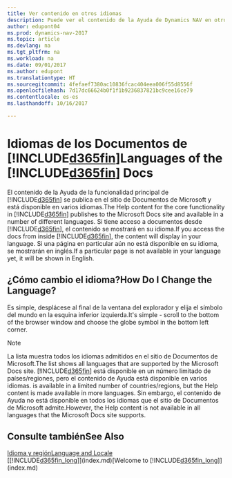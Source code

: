 ```yaml
---
title: Ver contenido en otros idiomas
description: Puede ver el contenido de la Ayuda de Dynamics NAV en otros idiomas.
author: edupont04
ms.prod: dynamics-nav-2017
ms.topic: article
ms.devlang: na
ms.tgt_pltfrm: na
ms.workload: na
ms.date: 09/01/2017
ms.author: edupont
ms.translationtype: HT
ms.sourcegitcommit: 4fefaef7380ac10836fcac404eea006f55d8556f
ms.openlocfilehash: 7d17dc66624b0f1f1b9236837821bc9cee16ce79
ms.contentlocale: es-es
ms.lasthandoff: 10/16/2017

---
```

# <a name="languages-of-the-included365finincludesd365finmdmd-docs"></a><span data-ttu-id="ec2cc-103">Idiomas de los Documentos de [!INCLUDE[d365fin](includes/d365fin_md.md)]</span><span class="sxs-lookup"><span data-stu-id="ec2cc-103">Languages of the [!INCLUDE[d365fin](includes/d365fin_md.md)] Docs</span></span>
<span data-ttu-id="ec2cc-104">El contenido de la Ayuda de la funcionalidad principal de [!INCLUDE[d365fin](includes/d365fin_md.md)] se publica en el sitio de Documentos de Microsoft y está disponible en varios idiomas.</span><span class="sxs-lookup"><span data-stu-id="ec2cc-104">The Help content for the core functionality in [!INCLUDE[d365fin](includes/d365fin_md.md)] publishes to the Microsoft Docs site and available in a number of different languages.</span></span> <span data-ttu-id="ec2cc-105">Si tiene acceso a documentos desde [!INCLUDE[d365fin](includes/d365fin_md.md)], el contenido se mostrará en su idioma.</span><span class="sxs-lookup"><span data-stu-id="ec2cc-105">If you access the docs from inside [!INCLUDE[d365fin](includes/d365fin_md.md)], the content will display in your language.</span></span> <span data-ttu-id="ec2cc-106">Si una página en particular aún no está disponible en su idioma, se mostrarán en inglés.</span><span class="sxs-lookup"><span data-stu-id="ec2cc-106">If a particular page is not available in your language yet, it will be shown in English.</span></span>

## <a name="how-do-i-change-the-language"></a><span data-ttu-id="ec2cc-107">¿Cómo cambio el idioma?</span><span class="sxs-lookup"><span data-stu-id="ec2cc-107">How Do I Change the Language?</span></span>
<span data-ttu-id="ec2cc-108">Es simple, desplácese al final de la ventana del explorador y elija el símbolo del mundo en la esquina inferior izquierda.</span><span class="sxs-lookup"><span data-stu-id="ec2cc-108">It's simple - scroll to the bottom of the browser window and choose the globe symbol in the bottom left corner.</span></span>

> [!NOTE]  
> <span data-ttu-id="ec2cc-109">La lista muestra todos los idiomas admitidos en el sitio de Documentos de Microsoft.</span><span class="sxs-lookup"><span data-stu-id="ec2cc-109">The list shows all languages that are supported by the Microsoft Docs site.</span></span> [!INCLUDE[d365fin](includes/d365fin_md.md)]<span data-ttu-id="ec2cc-110"> está disponible en un número limitado de países/regiones, pero el contenido de Ayuda está disponible en varios idiomas.</span><span class="sxs-lookup"><span data-stu-id="ec2cc-110"> is available in a limited number of countries/regions, but the Help content is made available in more languages.</span></span> <span data-ttu-id="ec2cc-111">Sin embargo, el contenido de Ayuda no está disponible en todos los idiomas que el sitio de Documentos de Microsoft admite.</span><span class="sxs-lookup"><span data-stu-id="ec2cc-111">However, the Help content is not available in all languages that the Microsoft Docs site supports.</span></span>

## <a name="see-also"></a><span data-ttu-id="ec2cc-112">Consulte también</span><span class="sxs-lookup"><span data-stu-id="ec2cc-112">See Also</span></span>
[<span data-ttu-id="ec2cc-113">Idioma y región</span><span class="sxs-lookup"><span data-stu-id="ec2cc-113">Language and Locale</span></span>](about-locale-language.md)  
<span data-ttu-id="ec2cc-114">[[!INCLUDE[d365fin_long](includes/d365fin_long_md.md)]](index.md)</span><span class="sxs-lookup"><span data-stu-id="ec2cc-114">[Welcome to [!INCLUDE[d365fin_long](includes/d365fin_long_md.md)]](index.md)</span></span>  

